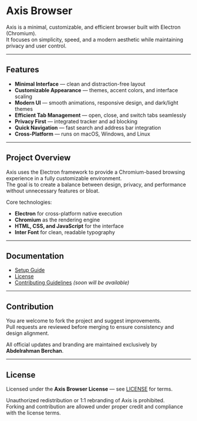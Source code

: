 # Axis Browser

Axis is a minimal, customizable, and efficient browser built with Electron (Chromium).  
It focuses on simplicity, speed, and a modern aesthetic while maintaining privacy and user control.

---

## Features

- **Minimal Interface** — clean and distraction-free layout  
- **Customizable Appearance** — themes, accent colors, and interface scaling  
- **Modern UI** — smooth animations, responsive design, and dark/light themes  
- **Efficient Tab Management** — open, close, and switch tabs seamlessly  
- **Privacy First** — integrated tracker and ad blocking  
- **Quick Navigation** — fast search and address bar integration  
- **Cross-Platform** — runs on macOS, Windows, and Linux

---

## Project Overview

Axis uses the Electron framework to provide a Chromium-based browsing experience in a fully customizable environment.  
The goal is to create a balance between design, privacy, and performance without unnecessary features or bloat.

Core technologies:
- **Electron** for cross-platform native execution
- **Chromium** as the rendering engine
- **HTML, CSS, and JavaScript** for the interface
- **Inter Font** for clean, readable typography

---

## Documentation

- [Setup Guide](./SETUP.md)
- [License](./LICENSE.md)
- [Contributing Guidelines](./CONTRIBUTING.md) *(soon will be available)*

---

## Contribution

You are welcome to fork the project and suggest improvements.  
Pull requests are reviewed before merging to ensure consistency and design alignment.

All official updates and branding are maintained exclusively by **Abdelrahman Berchan**.

---

## License

Licensed under the **Axis Browser License** — see [LICENSE](./LICENSE.md) for terms.

Unauthorized redistribution or 1:1 rebranding of Axis is prohibited.  
Forking and contribution are allowed under proper credit and compliance with the license terms.
